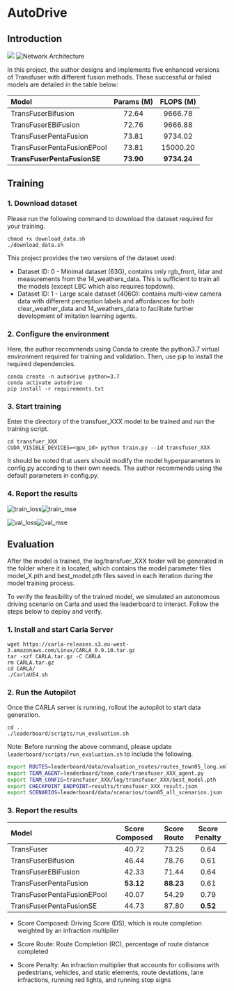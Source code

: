 # AutoDrive

## Introduction

![](supplement/Model/IntroPic.jpg)
![Network Architecture](supplement/Model/PentaFusion_model.png)

In this project, the author designs and implements five enhanced versions of Transfuser with different fusion methods. These successful or failed models are detailed in the table below:

|  Model   | Params (M)  | FLOPS (M)  |
|  :----  | :----:  | :----:  |
| TransFuserBifusion  | 72.64 | 9666.78 |
| TransFuserEBiFusion  | 72.76  | 9666.88  |
| TransFuserPentaFusion  | 73.81  | 9734.02  |
| TransFuserPentaFusionEPool  | 73.81  | 15000.20  |
| **TransFuserPentaFusionSE**  | **73.90**  | **9734.24**  |


## Training

### 1. Download dataset

Please run the following command to download the dataset required for your training.

```Shell
chmod +x download_data.sh
./download_data.sh
```

This project provides the two versions of the dataset used:

- Dataset ID: 0 - Minimal dataset (63G), contains only rgb_front, lidar and measurements from the 14_weathers_data. This is sufficient to train all the models (except LBC which also requires topdown).
- Dataset ID: 1 - Large scale dataset (406G): contains multi-view camera data with different perception labels and affordances for both clear_weather_data and 14_weathers_data to facilitate further development of imitation learning agents.

### 2. Configure the environment

Here, the author recommends using Conda to create the python3.7 virtual environment required for training and validation. Then, use pip to install the required dependencies.

```Shell
conda create -n autodrive python=3.7
conda activate autodrive
pip install -r requirements.txt
```

### 3. Start training

Enter the directory of the transfuer_XXX model to be trained and run the training script.

```Shell
cd transfuer_XXX
CUDA_VISIBLE_DEVICES=<gpu_id> python train.py --id transfuser_XXX
```

It should be noted that users should modify the model hyperparameters in config.py according to their own needs. The author recommends using the default parameters in config.py.

### 4. Report the results

![train_loss](supplement/Train_Valid_Image/train_loss.jpg )![train_mse](supplement/Train_Valid_Image/train_mse.jpg)

![val_loss](supplement/Train_Valid_Image/val_loss.jpg)![val_mse](supplement/Train_Valid_Image/val_mse.jpg )

## Evaluation

After the model is trained, the log/transfuer_XXX folder will be generated in the folder where it is located, which contains the model parameter files model_X.pth and best_model.pth files saved in each iteration during the model training process. 

To verify the feasibility of the trained model, we simulated an autonomous driving scenario on Carla and used the leaderboard to interact. Follow the steps below to deploy and verify.

### 1. Install and start Carla Server

```Shell
wget https://carla-releases.s3.eu-west-3.amazonaws.com/Linux/CARLA_0.9.10.tar.gz
tar -xzf CARLA.tar.gz -C CARLA
rm CARLA.tar.gz
cd CARLA/
./CarlaUE4.sh
```

### 2. Run the Autopilot

Once the CARLA server is running, rollout the autopilot to start data generation.

```Shell
cd ..
./leaderboard/scripts/run_evaluation.sh
```

Note: Before running the above command, please update ```leaderboard/scripts/run_evaluation.sh``` to include the following.

```bash
export ROUTES=leaderboard/data/evaluation_routes/routes_town05_long.xml
export TEAM_AGENT=leaderboard/team_code/transfuser_XXX_agent.py
export TEAM_CONFIG=transfuser_XXX/log/transfuser_XXX/best_model.pth
export CHECKPOINT_ENDPOINT=results/transfuser_XXX_result.json
export SCENARIOS=leaderboard/data/scenarios/town05_all_scenarios.json
```
### 3. Report the results

|  Model   | Score Composed  | Score Route  | Score Penalty  |
|  :----  | :----:  | :----:  | :----:  |
| TransFuser  | 40.72 | 73.25 | 0.64 |
| TransFuserBifusion  | 46.44 | 78.76 | 0.61 |
| TransFuserEBiFusion  | 42.33  | 71.44  | 0.64 |
| TransFuserPentaFusion  | **53.12**  | **88.23**  | 0.61 |
| TransFuserPentaFusionEPool  | 40.07  | 54.29  | 0.79 |
| TransFuserPentaFusionSE  | 44.73  | 87.80  | **0.52** |

- Score Composed: Driving Score (DS), which is route completion weighted
by an infraction multiplier

- Score Route: Route Completion
(RC), percentage of route distance completed

- Score Penalty: An infraction multiplier that accounts for collisions with pedestrians, vehicles, and static elements, route deviations,
lane infractions, running red lights, and running stop signs




